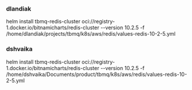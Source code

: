 ### dlandiak

helm install tbmq-redis-cluster oci://registry-1.docker.io/bitnamicharts/redis-cluster --version 10.2.5 -f \
/home/dlandiak/projects/tbmq/k8s/aws/redis/values-redis-10-2-5.yml

### dshvaika

helm install tbmq-redis-cluster oci://registry-1.docker.io/bitnamicharts/redis-cluster --version 10.2.5 -f \
/home/dshvaika/Documents/product/tbmq/k8s/aws/redis/values-redis-10-2-5.yml

